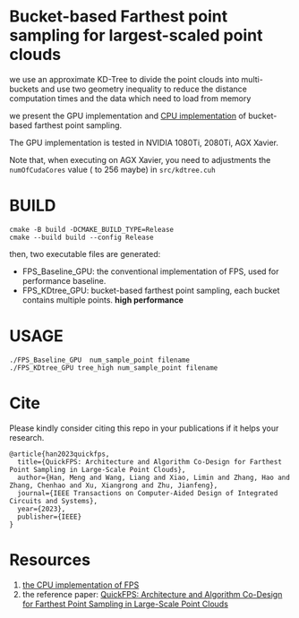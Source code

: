 # Bucket-based Farthest point sampling for largest-scaled point clouds

we use an approximate KD-Tree to divide the point clouds into multi-buckets and use two geometry inequality to reduce the distance computation times and the data which need to load from memory

we present the GPU implementation and [CPU implementation](https://github.com/hanm2019/FPS_CPU) of bucket-based farthest point sampling.

The GPU implementation is tested in NVIDIA 1080Ti, 2080Ti, AGX Xavier.

Note that, when executing on AGX Xavier, you need to adjustments the `numOfCudaCores` value ( to 256 maybe) in `src/kdtree.cuh`

# BUILD

```
cmake -B build -DCMAKE_BUILD_TYPE=Release
cmake --build build --config Release

```

 then, two executable files are generated:

* FPS_Baseline_GPU: the conventional implementation of  FPS, used for performance baseline.
* FPS_KDtree_GPU: bucket-based farthest point sampling, each bucket contains multiple points.  **high performance** 

  

# USAGE

```
./FPS_Baseline_GPU  num_sample_point filename
./FPS_KDtree_GPU tree_high num_sample_point filename
```

# Cite

Please kindly consider citing this repo in your publications if it helps your research.

```
@article{han2023quickfps,
  title={QuickFPS: Architecture and Algorithm Co-Design for Farthest Point Sampling in Large-Scale Point Clouds},
  author={Han, Meng and Wang, Liang and Xiao, Limin and Zhang, Hao and Zhang, Chenhao and Xu, Xiangrong and Zhu, Jianfeng},
  journal={IEEE Transactions on Computer-Aided Design of Integrated Circuits and Systems},
  year={2023},
  publisher={IEEE}
}
```

# Resources

1. [the CPU implementation of FPS](https://github.com/hanm2019/FPS_CPU)
2. the reference paper: [QuickFPS: Architecture and Algorithm Co-Design for Farthest Point Sampling in Large-Scale Point Clouds](https://ieeexplore.ieee.org/abstract/document/10122654)
